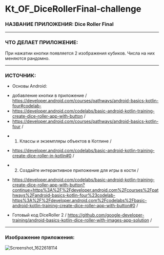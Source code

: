 # Kt_OF_DiceRollerFinal-challenge


### НАЗВАНИЕ ПРИЛОЖЕНИЯ: Dice Roller Final

------------------------------

### ЧТО ДЕЛАЕТ ПРИЛОЖЕНИЕ:

При нажатии кнопки появляется 2 изображения кубиков. Числа на них меняются рандомно.

------------------------------

### ИСТОЧНИК:

* Основы Android:
- добавление кнопки в приложение / https://developer.android.com/courses/pathways/android-basics-kotlin-four#codelab-
- https://developer.android.com/codelabs/basic-android-kotlin-training-create-dice-roller-app-with-button /
- https://developer.android.com/courses/pathways/android-basics-kotlin-four /
* 1. Классы и экземпляры объектов в Котлине /
- https://developer.android.com/codelabs/basic-android-kotlin-training-create-dice-roller-in-kotlin#0 /
* 2. Создайте интерактивное приложение для игры в кости /
- https://developer.android.com/codelabs/basic-android-kotlin-training-create-dice-roller-app-with-button?continue=https%3A%2F%2Fdeveloper.android.com%2Fcourses%2Fpathways%2Fandroid-basics-kotlin-four%23codelab-https%3A%2F%2Fdeveloper.android.com%2Fcodelabs%2Fbasic-android-kotlin-training-create-dice-roller-app-with-button#0 /
* Готовый код DiceRoller 2 / https://github.com/google-developer-training/android-basics-kotlin-dice-roller-with-images-app-solution /

------------------------------

### Изображение приложения:

![Screenshot_1622618114](https://user-images.githubusercontent.com/77355204/120441715-8559ec00-c38d-11eb-858b-c036d9a41ac0.png)
